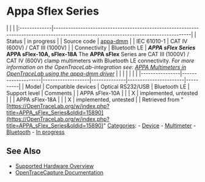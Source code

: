 # Appa Sflex Series

| | | |:-------------|--------------------------------------------------------------------------------------------------------------------------------------| | Status | in progress | | Source code | [appa-dmm](http://github.com/OpenTraceLab/?p=OpenTraceCapture.git;a=tree;f=src/hardware/appa-dmm) | | IEC 61010-1 | CAT IV (600V) / CAT III (1000V) | | Connectivity | Bluetooth LE | **_APPA sFlex Series_ APPA sFlex-10A, sFlex-18A** The **APPA sFlex** Series are CAT III (1000V) / CAT IV (600V) clamp multimeters with Bluetooth LE connectivity. *For more information on the OpenTraceLab-integration see: [APPA Multimeters in OpenTraceLab using the appa-dmm driver](APPA_Multimeters.html "APPA Multimeters")* | | | | | | | |----------------|--------------------|-------------------|--------------|-----------------------|----------| | Model | Compatible devices | Optical RS232/USB | Bluetooth LE | Support level | Comments | | APPA sFlex-10A | | | X | implemented, untested | | | APPA sFlex-18A | | | X | implemented, untested | | 
Retrieved from "[https://OpenTraceLab.org/w/index.php?title=APPA_sFlex_Series&oldid=15890](https://OpenTraceLab.org/w/index.php?title=APPA_sFlex_Series&oldid=15890)" 
[Categories](specialcategories-specialcategories.md): \- [Device](./Category:Device.html "Category:Device") \- [Multimeter](./Category:Multimeter.html "Category:Multimeter") \- [Bluetooth](./Category:Bluetooth.html "Category:Bluetooth") \- [In progress](./Category:In_progress.html "Category:In progress")

## See Also
- [Supported Hardware Overview](../supported-hardware.md)
- [OpenTraceCapture Documentation](../../opentracecapture/overview.md)
